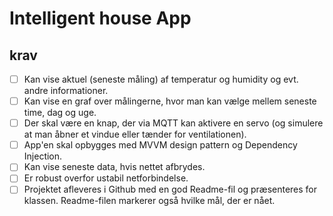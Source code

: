 # Intelligent house App

## krav

- [ ] Kan vise aktuel (seneste måling) af temperatur og humidity og evt. andre informationer.
- [ ] Kan vise en graf over målingerne, hvor man kan vælge mellem seneste time, dag og uge.
- [ ] Der skal være en knap, der via MQTT kan aktivere en servo (og simulere at man åbner et vindue eller tænder for ventilationen).
- [ ] App'en skal opbygges med MVVM design pattern og Dependency Injection.
- [ ] Kan vise seneste data, hvis nettet afbrydes. 
- [ ] Er robust overfor ustabil netforbindelse.
- [ ] Projektet afleveres i Github med en god Readme-fil og præsenteres for klassen. Readme-filen markerer også hvilke mål, der er nået.
